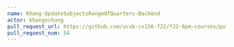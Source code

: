 ```yaml
---
name: Khang-UpdateSubjectsRangeOfQuarters-Backend
actor: khangvchung
pull_request_url: https://github.com/ucsb-cs156-f22/f22-6pm-courses/pull/54
pull_request_num: 54
---
```

